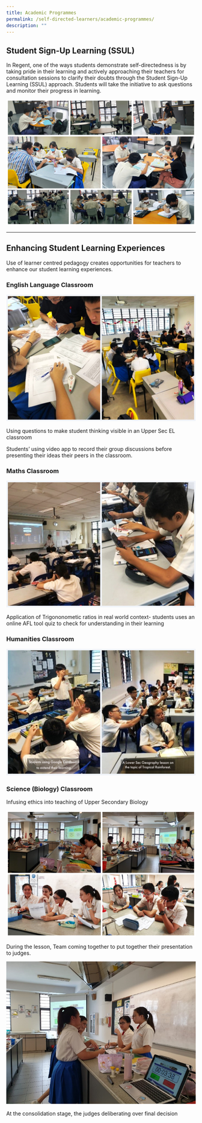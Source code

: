 ```yaml
---
title: Academic Programmes
permalink: /self-directed-learners/academic-programmes/
description: ""
---
```

## **Student Sign-Up Learning (SSUL)**

In Regent, one of the ways students demonstrate self-directedness is by taking pride in their learning and actively approaching their teachers for consultation sessions to clarify their doubts through the Student Sign-Up Learning (SSUL) approach. Students will take the initiative to ask questions and monitor their progress in learning.

![](/images/Academic%20Programmes/AcadProg_SSUL.jpg)

---

## **Enhancing Student Learning Experiences**

Use of learner centred pedagogy creates opportunities for teachers to enhance our student learning experiences.

### **English Language Classroom**

![](/images/Academic%20Programmes/AcadProg_EL.jpg)

Using questions to make student thinking visible in an Upper Sec EL classroom

Students’ using video app to record their group discussions before presenting their ideas their peers in the classroom.

### **Maths Classroom**

![](/images/Academic%20Programmes/AcadProg_Maths.jpg)

Application of Trigononometic ratios in real world context- students uses an online AFL tool quiz to check for understanding in their learning

### **Humanities Classroom**

![](/images/Academic%20Programmes/AcadProg_HUM.jpg)


### **Science (Biology) Classroom**

Infusing ethics into teaching of Upper Secondary Biology

![](/images/Academic%20Programmes/AcadProg_Bio.jpg)

During the lesson, Team coming together to put together their presentation to judges.

![](/images/Bio5.jpg)

At the consolidation stage, the judges deliberating over final decision